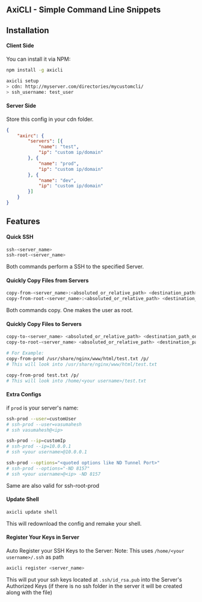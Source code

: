 ## AxiCLI - Simple Command Line Snippets

Installation
--------------------------------

#### Client Side
You can install it via NPM:
```sh
npm install -g axicli

axicli setup
> cdn: http://myserver.com/directories/mycustomcli/
> ssh_username: test_user
```

#### Server Side
Store this config in your cdn folder.
```json
{
	"axirc": {
		"servers": [{
			"name": "test",
			"ip": "custom ip/domain"
		}, {
			"name": "prod",
			"ip": "custom ip/domain"
		}, {
			"name": "dev",
			"ip": "custom ip/domain"
		}]
	}
}
```

Features
--------------------------------

#### Quick SSH
```sh
ssh-<server_name>
ssh-root-<server_name>
```
Both commands perform a SSH to the specified Server.

#### Quickly Copy Files from Servers
```sh
copy-from-<server_name>:<absoluted_or_relative_path> <destination_path>
copy-from-root-<server_name>:<absoluted_or_relative_path> <destination_path>
```
Both commands copy. One makes the user as root.

#### Quickly Copy Files to Servers
```sh
copy-to-<server_name> <absoluted_or_relative_path> <destination_path_on_server>
copy-to-root-<server_name> <absoluted_or_relative_path> <destination_path_on_server>

# For Example:
copy-from-prod /usr/share/nginx/www/html/test.txt /p/
# This will look into /usr/share/nginx/www/html/test.txt

copy-from-prod test.txt /p/
# This will look into /home/<your username>/test.txt
```

#### Extra Configs
if `prod` is your server's name:
```sh
ssh-prod --user=customUser
# ssh-prod --user=vasumahesh
# ssh vasumahesh@<ip>

ssh-prod --ip=customIp
# ssh-prod --ip=10.0.0.1
# ssh <your username>@10.0.0.1

ssh-prod --options="<quoted options like ND Tunnel Port>"
# ssh-prod --options="-ND 8157"
# ssh <your username>@<ip> -ND 8157
```
Same are also valid for ssh-root-prod

#### Update Shell
```sh
axicli update shell
```
This will redownload the config and remake your shell.

#### Register Your Keys in Server
Auto Register your SSH Keys to the Server:
Note: This uses `/home/<your username>/.ssh` as path
```sh
axicli register <server_name>
```
This will put your ssh keys located at `.ssh/id_rsa.pub` into the Server's Authorized Keys (if there is no ssh folder in the server it will be created along with the file)
